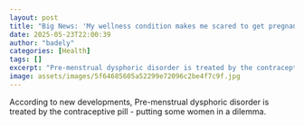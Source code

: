 ```yaml
---
layout: post
title: "Big News: 'My wellness condition makes me scared to get pregnant'"
date: 2025-05-23T22:00:39
author: "badely"
categories: [Health]
tags: []
excerpt: "Pre-menstrual dysphoric disorder is treated by the contraceptive pill - putting some women in a dilemma."
image: assets/images/5f64685605a52299e72096c2be4f7c9f.jpg
---
```


According to new developments, Pre-menstrual dysphoric disorder is treated by the contraceptive pill - putting some women in a dilemma.

